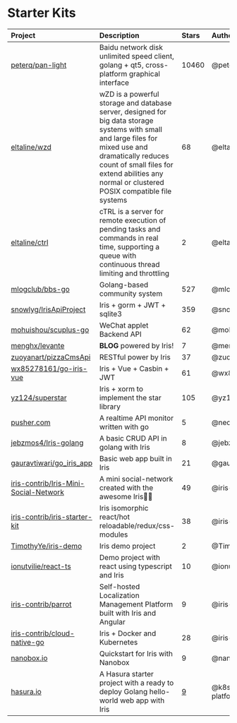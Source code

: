 # Starter Kits

| Project | Description | Stars | Author |
| :--- | :--- | :--- | :--- |
| [peterq/pan-light](https://bit.ly/33qfKlt) | Baidu network disk unlimited speed client, golang + qt5, cross-platform graphical interface | 10460 | @peterq |
| [eltaline/wzd](https://github.com/eltaline/wzd) | wZD is a powerful storage and database server, designed for big data storage systems with small and large files for mixed use and dramatically reduces count of small files for extend abilities any normal or clustered POSIX compatible file systems | 68 | @eltaline |
| [eltaline/ctrl](https://github.com/eltaline/ctrl) | cTRL is a server for remote execution of pending tasks and commands in real time, supporting a queue with continuous thread limiting and throttling | 2 | @eltaline |
| [mlogclub/bbs-go](https://bit.ly/2PXcgmp) | Golang-based community system | 527 | @mlogclub |
| [snowlyg/IrisApiProject](https://bit.ly/2IaL1R6) | Iris + gorm + JWT + sqlite3 | 359 | @snowlyg |
| [mohuishou/scuplus-go](https://bit.ly/34H6Jol) | WeChat applet Backend API | 62 | @mohuishou |
| [menghx/levante](https://bit.ly/2WRD6Og) | **BLOG** powered by Iris! | 7 | @menghx |
| [zuoyanart/pizzaCmsApi](https://bit.ly/36EPYvD) | RESTful power by Iris | 37 | @zuoyanart |
| [wx85278161/go-iris-vue](https://bit.ly/2C0mgmS) | Iris + Vue + Casbin + JWT | 61 | @wx85278161 |
| [yz124/superstar](https://bit.ly/2WF4ZfK) | Iris + xorm to implement the star library | 105 | @yz124 |
| [pusher.com](https://pusher.com/tutorials/monitor-api-go) | A realtime API monitor written with go | 5 | @neoighodaro |
| [jebzmos4/Iris-golang](https://bit.ly/2XFyESo) | A basic CRUD API in golang with Iris | 8 | @jebzmos4 |
| [gauravtiwari/go\_iris\_app](https://bit.ly/2XFVYQ4) | Basic web app built in Iris | 21 | @gauravtiwari |
| [iris-contrib/Iris-Mini-Social-Network](https://bit.ly/2KJvZn7) | A mini social-network created with the awesome Iris💖💖 | 49 | @iris-contrib |
| [iris-contrib/iris-starter-kit](https://bit.ly/2ReoGoH) | Iris isomorphic react/hot reloadable/redux/css-modules | 38 | @iris-contrib |
| [TimothyYe/iris-demo](https://bit.ly/34AJEDw) | Iris demo project | 2 | @TimothyYe |
| [ionutvilie/react-ts](https://bit.ly/2wZA52B) | Demo project with react using typescript and Iris | 10 | @ionutvilie |
| [iris-contrib/parrot](https://bit.ly/2F9iYzM) | Self-hosted Localization Management Platform built with Iris and Angular | 9 | @iris-contrib |
| [iris-contrib/cloud-native-go](https://bit.ly/2WGlXKL) | Iris + Docker and Kubernetes | 28 | @iris-contrib |
| [nanobox.io](https://bit.ly/2wMkdjG) | Quickstart for Iris with Nanobox | 9 | @nanobox-io |
| [hasura.io](https://bit.ly/2Kfdsjf) | A Hasura starter project with a ready to deploy Golang hello-world web app with Iris | [9](https://github.com/k8s-platform-hub/hello-golang-iris) | @k8s-platform-hub |


<!-- slide:break-100 -->
